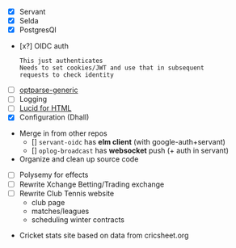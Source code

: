 
- [x] Servant
- [x] Selda
- [x] PostgresQl
- [x?] OIDC auth

      This just authenticates
      Needs to set cookies/JWT and use that in subsequent
      requests to check identity
- [ ] [optparse-generic](https://hackage.haskell.org/package/optparse-generic-1.4.4/docs/Options-Generic.html)
- [ ] Logging
- [ ] [Lucid for HTML](https://hackage.haskell.org/package/lucid)
- [x] Configuration (Dhall)
- Merge in from other repos
  - [] `servant-oidc` has **elm client** (with google-auth+servant)
  - [] `oplog-broadcast` has **websocket** push (+ auth in servant)
- Organize and clean up source code

- [ ] Polysemy for effects
- [ ] Rewrite Xchange Betting/Trading exchange
- [ ] Rewrite Club Tennis website
    * club page
    * matches/leagues
    * scheduling winter contracts
- Cricket stats site based on data from cricsheet.org
